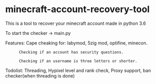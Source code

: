 # minecraft-account-recovery-tool

This is a tool to recover your minecraft account made in python 3.6

To start the checker -> main.py

Features: Cape cheaking for: labymod, 5zig mod, optifine, minecon.

          Checking if an account has security questions.
          
          Checking if an username is three letters or shorter.
          
Todolist: Threading, Hypixel level and rank check, Proxy support, ban checker(when threading is done)
